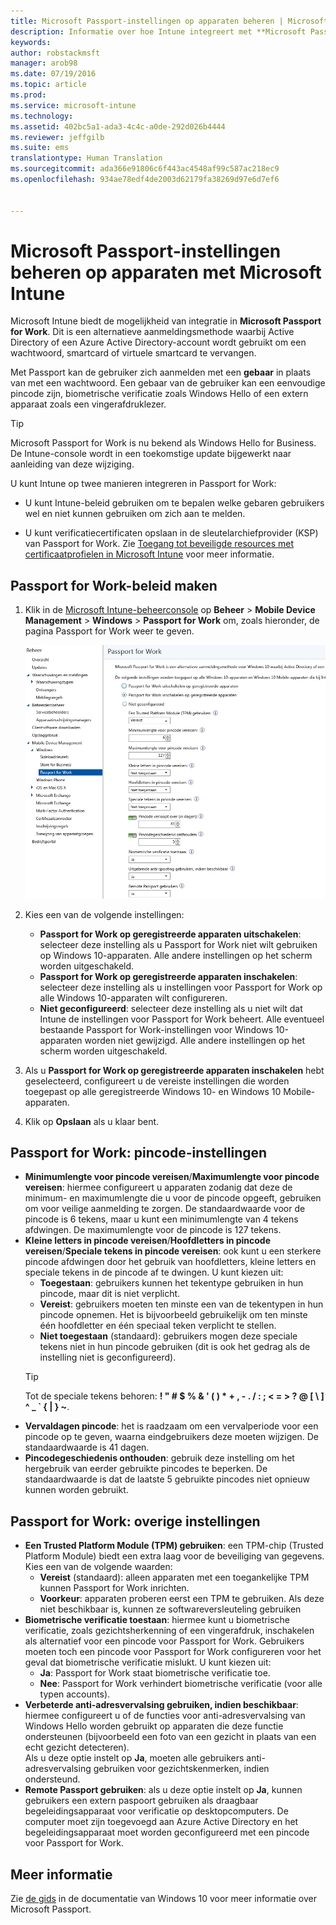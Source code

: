 ```yaml
---
title: Microsoft Passport-instellingen op apparaten beheren | Microsoft Intune
description: Informatie over hoe Intune integreert met **Microsoft Passport for Work. Dit is een alternatieve aanmeldingsmethode waarbij Active Directory of een Azure Active Directory-account wordt gebruikt om een wachtwoord, smartcard of virtuele smartcard te vervangen.
keywords: 
author: robstackmsft
manager: arob98
ms.date: 07/19/2016
ms.topic: article
ms.prod: 
ms.service: microsoft-intune
ms.technology: 
ms.assetid: 402bc5a1-ada3-4c4c-a0de-292d026b4444
ms.reviewer: jeffgilb
ms.suite: ems
translationtype: Human Translation
ms.sourcegitcommit: ada366e91806c6f443ac4548af99c587ac218ec9
ms.openlocfilehash: 934ae78edf4de2003d62179fa38269d97e6d7ef6


---
```


# Microsoft Passport-instellingen beheren op apparaten met Microsoft Intune
Microsoft Intune biedt de mogelijkheid van integratie in **Microsoft Passport for Work**. Dit is een alternatieve aanmeldingsmethode waarbij Active Directory of een Azure Active Directory-account wordt gebruikt om een wachtwoord, smartcard of virtuele smartcard te vervangen.

Met Passport kan de gebruiker zich aanmelden met een **gebaar** in plaats van met een wachtwoord. Een gebaar van de gebruiker kan een eenvoudige pincode zijn, biometrische verificatie zoals Windows Hello of een extern apparaat zoals een vingerafdruklezer.

>[!TIP]
>Microsoft Passport for Work is nu bekend als Windows Hello for Business. De Intune-console wordt in een toekomstige update bijgewerkt naar aanleiding van deze wijziging.

U kunt Intune op twee manieren integreren in Passport for Work:

-   U kunt Intune-beleid gebruiken om te bepalen welke gebaren gebruikers wel en niet kunnen gebruiken om zich aan te melden.

-   U kunt verificatiecertificaten opslaan in de sleutelarchiefprovider (KSP) van Passport for Work. Zie [Toegang tot beveiligde resources met certificaatprofielen in Microsoft Intune](secure-resource-access-with-certificate-profiles.md) voor meer informatie.

## Passport for Work-beleid maken

1.  Klik in de [Microsoft Intune-beheerconsole](https://manage.microsoft.com) op **Beheer** &gt; **Mobile Device Management** &gt; **Windows** &gt; **Passport for Work** om, zoals hieronder, de pagina Passport for Work weer te geven.

    ![Passport for Work-pagina](../media/passport.png)

2.  Kies een van de volgende instellingen:
    - **Passport for Work op geregistreerde apparaten uitschakelen**: selecteer deze instelling als u Passport for Work niet wilt gebruiken op Windows 10-apparaten. Alle andere instellingen op het scherm worden uitgeschakeld.
    - **Passport for Work op geregistreerde apparaten inschakelen**: selecteer deze instelling als u instellingen voor Passport for Work op alle Windows 10-apparaten wilt configureren.
    - **Niet geconfigureerd**: selecteer deze instelling als u niet wilt dat Intune de instellingen voor Passport for Work beheert. Alle eventueel bestaande Passport for Work-instellingen voor Windows 10-apparaten worden niet gewijzigd. Alle andere instellingen op het scherm worden uitgeschakeld.
3.  Als u **Passport for Work op geregistreerde apparaten inschakelen** hebt geselecteerd, configureert u de vereiste instellingen die worden toegepast op alle geregistreerde Windows 10- en Windows 10 Mobile-apparaten.
3.  Klik op **Opslaan** als u klaar bent.

## Passport for Work: pincode-instellingen

  
- **Minimumlengte voor pincode vereisen**/**Maximumlengte voor pincode vereisen**: hiermee configureert u apparaten zodanig dat deze de minimum- en maximumlengte die u voor de pincode opgeeft, gebruiken om voor veilige aanmelding te zorgen. De standaardwaarde voor de pincode is 6 tekens, maar u kunt een minimumlengte van 4 tekens afdwingen. De maximumlengte voor de pincode is 127 tekens.
- **Kleine letters in pincode vereisen**/**Hoofdletters in pincode vereisen**/**Speciale tekens in pincode vereisen**: ook kunt u een sterkere pincode afdwingen door het gebruik van hoofdletters, kleine letters en speciale tekens in de pincode af te dwingen. U kunt kiezen uit:
    - **Toegestaan**: gebruikers kunnen het tekentype gebruiken in hun pincode, maar dit is niet verplicht.
    - **Vereist**: gebruikers moeten ten minste een van de tekentypen in hun pincode opnemen. Het is bijvoorbeeld gebruikelijk om ten minste één hoofdletter en één speciaal teken verplicht te stellen.
    - **Niet toegestaan** (standaard): gebruikers mogen deze speciale tekens niet in hun pincode gebruiken (dit is ook het gedrag als de instelling niet is geconfigureerd).
    > [!TIP]
    > Tot de speciale tekens behoren: **! " # $ % &amp; ' ( ) &#42; + , - . / : ; &lt; = &gt; ? @ [ \ ] ^ _ &#96; { &#124; } ~**.
- **Vervaldagen pincode**: het is raadzaam om een vervalperiode voor een pincode op te geven, waarna eindgebruikers deze moeten wijzigen. De standaardwaarde is 41 dagen. 
- **Pincodegeschiedenis onthouden**: gebruik deze instelling om het hergebruik van eerder gebruikte pincodes te beperken. De standaardwaarde is dat de laatste 5 gebruikte pincodes niet opnieuw kunnen worden gebruikt.


## Passport for Work: overige instellingen

- **Een Trusted Platform Module (TPM) gebruiken**: een TPM-chip (Trusted Platform Module) biedt een extra laag voor de beveiliging van gegevens.<br>Kies een van de volgende waarden:
    - **Vereist** (standaard): alleen apparaten met een toegankelijke TPM kunnen Passport for Work inrichten.
    - **Voorkeur**: apparaten proberen eerst een TPM te gebruiken. Als deze niet beschikbaar is, kunnen ze softwareversleuteling gebruiken
- **Biometrische verificatie toestaan**: hiermee kunt u biometrische verificatie, zoals gezichtsherkenning of een vingerafdruk, inschakelen als alternatief voor een pincode voor Passport for Work. Gebruikers moeten toch een pincode voor Passport for Work configureren voor het geval dat biometrische verificatie mislukt. U kunt kiezen uit:
    - **Ja**: Passport for Work staat biometrische verificatie toe.
    - **Nee**: Passport for Work verhindert biometrische verificatie (voor alle typen accounts).
- **Verbeterde anti-adresvervalsing gebruiken, indien beschikbaar**: hiermee configureert u of de functies voor anti-adresvervalsing van Windows Hello worden gebruikt op apparaten die deze functie ondersteunen (bijvoorbeeld een foto van een gezicht in plaats van een echt gezicht detecteren).<br>Als u deze optie instelt op **Ja**, moeten alle gebruikers anti-adresvervalsing gebruiken voor gezichtskenmerken, indien ondersteund.
- **Remote Passport gebruiken**: als u deze optie instelt op **Ja**, kunnen gebruikers een extern paspoort gebruiken als draagbaar begeleidingsapparaat voor verificatie op desktopcomputers. De computer moet zijn toegevoegd aan Azure Active Directory en het begeleidingsapparaat moet worden geconfigureerd met een pincode voor Passport for Work.

## Meer informatie
Zie [de gids](https://technet.microsoft.com/library/mt589441.aspx) in de documentatie van Windows 10 voor meer informatie over Microsoft Passport.





<!--HONumber=Jul16_HO3-->


